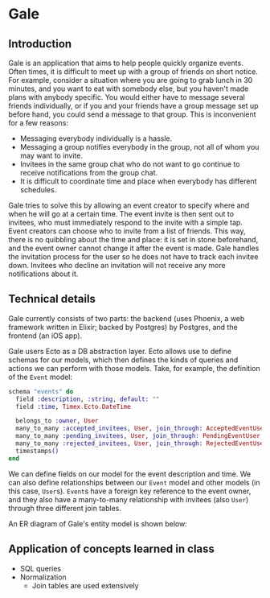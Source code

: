 # Gale

## Introduction
Gale is an application that aims to help people quickly organize events. Often
times, it is difficult to meet up with a group of friends on short notice. For
example, consider a situation where you are going to grab lunch in 30 minutes,
and you want to eat with somebody else, but you haven't made plans with anybody
specific. You would either have to message several friends individually, or if
you and your friends have a group message set up before hand, you could send a
message to that group. This is inconvenient for a few reasons:
  - Messaging everybody individually is a hassle.
  - Messaging a group notifies everybody in the group, not all of whom you may
    want to invite.
  - Invitees in the same group chat who do not want to go continue to receive
    notifications from the group chat.
  - It is difficult to coordinate time and place when everybody has different
    schedules.

Gale tries to solve this by allowing an event creator to specify where and when
he will go at a certain time. The event invite is then sent out to invitees, who
must immediately respond to the invite with a simple tap. Event creators can
choose who to invite from a list of friends. This way, there is no quibbling
about the time and place: it is set in stone beforehand, and the event owner
cannot change it after the event is made. Gale handles the invitation process
for the user so he does not have to track each invitee down. Invitees who
decline an invitation will not receive any more notifications about it.

## Technical details
Gale currently consists of two parts: the backend (uses Phoenix, a web framework
written in Elixir; backed by Postgres) by Postgres, and the frontend (an iOS
app).

Gale users Ecto as a DB abstraction layer. Ecto allows use to define schemas for
our models, which then defines the kinds of queries and actions we can perform
with those models. Take, for example, the definition of the `Event` model:

```elixir
schema "events" do
  field :description, :string, default: ""
  field :time, Timex.Ecto.DateTime

  belongs_to :owner, User
  many_to_many :accepted_invitees, User, join_through: AcceptedEventUser
  many_to_many :pending_invitees, User, join_through: PendingEventUser
  many_to_many :rejected_invitees, User, join_through: RejectedEventUser
  timestamps()
end
```

We can define fields on our model for the event description and time. We can
also define relationships between our `Event` model and other models (in this
case, `User`s). `Event`s have a foreign key reference to the event owner, and
they also have a many-to-many relationship with invitees (also `User`) through
three different join tables.

An ER diagram of Gale's entity model is shown below:

## Application of concepts learned in class
- SQL queries
- Normalization
  - Join tables are used extensively
